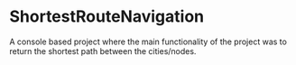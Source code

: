 # ShortestRouteNavigation
A console based project where the main functionality of the project was to return the shortest path between the cities/nodes.
